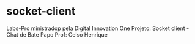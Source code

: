 # socket-client
Labs-Pro ministradop pela Digital Innovation One
Projeto: Socket client - Chat de Bate Papo
Prof: Celso Henrique


